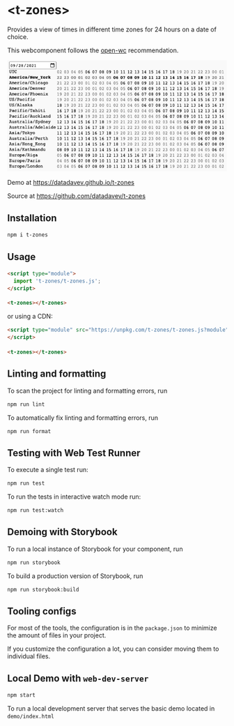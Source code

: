 # \<t-zones>

Provides a view of times in different time zones for 24 hours on a date of choice.

This webcomponent follows the [open-wc](https://github.com/open-wc/open-wc) recommendation.

![Screenshot](docs/20210927_screenshot.png)

Demo at https://datadavev.github.io/t-zones

Source at https://github.com/datadavev/t-zones

## Installation

```bash
npm i t-zones
```

## Usage

```html
<script type="module">
  import 't-zones/t-zones.js';
</script>

<t-zones></t-zones>
```

or using a CDN:

```html
<script type="module" src="https://unpkg.com/t-zones/t-zones.js?module">
</script>

<t-zones></t-zones>
```


## Linting and formatting

To scan the project for linting and formatting errors, run

```bash
npm run lint
```

To automatically fix linting and formatting errors, run

```bash
npm run format
```

## Testing with Web Test Runner

To execute a single test run:

```bash
npm run test
```

To run the tests in interactive watch mode run:

```bash
npm run test:watch
```

## Demoing with Storybook

To run a local instance of Storybook for your component, run

```bash
npm run storybook
```

To build a production version of Storybook, run

```bash
npm run storybook:build
```


## Tooling configs

For most of the tools, the configuration is in the `package.json` to minimize the amount of files in your project.

If you customize the configuration a lot, you can consider moving them to individual files.

## Local Demo with `web-dev-server`

```bash
npm start
```

To run a local development server that serves the basic demo located in `demo/index.html`
